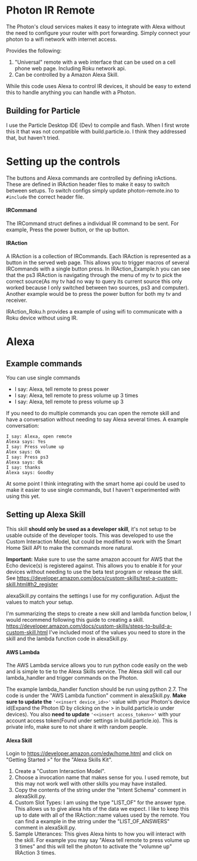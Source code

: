 # Photon IR Remote
The Photon's cloud services makes it easy to integrate with Alexa without the need to configure your router with port forwarding. Simply connect your photon to a wifi network with internet access.

Provides the following:
1. "Universal" remote with a web interface that can be used on a cell phone web page. Including Roku network api.
2. Can be controlled by a Amazon Alexa Skill.

While this code uses Alexa to control IR devices, it should be easy to extend this to handle anything you can handle with a Photon.

## Building for Particle
I use the Particle Desktop IDE (Dev) to compile and flash. When I first wrote this it that was not compatible with build.particle.io. I think they addressed that, but haven't tried.

# Setting up the controls
The buttons and Alexa commands are controlled by defining irActions. These are defined in IRAction header files to make it easy to switch between setups. To switch configs simply update photon-remote.ino to `#include` the correct header file.

#### IRCommand
The IRCommand struct defines a individual IR command to be sent. For example, Press the power button, or the up button.

#### IRAction
A IRAction is a collection of IRCommands. Each IRAction is represented as a button in the served web page. This allows you to trigger macros of several IRCommands with a single button press. In IRAction_Example.h you can see that the ps3 IRAction is navigating through the menu of my tv to pick the correct source(As my tv had no way to query its current source this only worked because I only switched between two sources, ps3 and computer). Another example would be to press the power button for both my tv and receiver.

IRAction_Roku.h provides a example of using wifi to communicate with a Roku device without using IR.

# Alexa
## Example commands

You can use single commands
* I say: Alexa, tell remote to press power
* I say: Alexa, tell remote to press volume up 3 times
* I say: Alexa, tell remote to press volume up 3

If you need to do multiple commands you can open the remote skill and have a conversation without needing to say Alexa several times. A example conversation:
```
I say: Alexa, open remote
Alexa says: Yes
I say: Press volume up
Alex says: Ok
I say: Press ps3
Alexa says: Ok
I say: thanks
Alexa says: Goodby
```

At some point I think integrating with the smart home api could be used to make it easier to use single commands, but I haven't experimented with using this yet.

## Setting up Alexa Skill

This skill **should only be used as a developer skill**, it's not setup to be usable outside of the developer tools. This was developed to use the Custom Interaction Model, but could be modified to work with the Smart Home Skill API to make the commands more natural.

**Important:** Make sure to use the same amazon account for AWS that the Echo device(s) is registered against. This allows you to enable it for your devices without needing to use the beta test program or release the skill. See https://developer.amazon.com/docs/custom-skills/test-a-custom-skill.html#h2_register

alexaSkill.py contains the settings I use for my configuration. Adjust the values to match your setup.

I'm summarizing the steps to create a new skill and lambda function below, I would recommend following this guide to creating a skill. https://developer.amazon.com/docs/custom-skills/steps-to-build-a-custom-skill.html I've included most of the values you need to store in the skill and the lambda function code in alexaSkill.py.

#### AWS Lambda

The AWS Lambda service allows you to run python code easily on the web and is simple to tie to the Alexa Skills service. The Alexa skill will call our lambda_handler and trigger commands on the Photon.

The example lambda_handler function should be run using python 2.7. The code is under the "AWS Lambda function" comment in alexaSkill.py. **Make sure to update the** `'<<insert device_id>>'` value with your Photon's device id(Expand the Photon ID by clicking on the > in build.particle.io under devices). You also **need to update** `'<<insert access_token>>'` with your account access token(Found under settings in build.particle.io). This is  private info, make sure to not share it with random people.

#### Alexa Skill
Login to https://developer.amazon.com/edw/home.html and click on "Getting Started >" for the "Alexa Skills Kit".

1. Create a "Custom Interaction Model".
2. Choose a invocation name that makes sense for you. I used remote, but this may not work well with other skills you may have installed.
3. Copy the contents of the string under the "Intent Schema" comment in alexaSkill.py.
4. Custom Slot Types: I am using the type "LIST_OF" for the answer type. This allows us to give alexa hits of the data we expect. I like to keep this up to date with all of the IRAction::name values used by the remote. You can find a example in the string under the "LIST_OF_ANSWERS" comment in alexaSkill.py.
5. Sample Utterances: This gives Alexa hints to how you will interact with the skill. For example you may say "Alexa tell remote to press volume up 3 times" and this will tell the photon to activate the "volumne up" IRAction 3 times.
